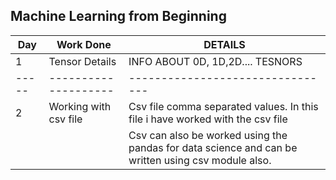 ## Machine Learning from Beginning ##

| Day | Work Done          | DETAILS |
|-----|--------------------|---------|
| 1   | Tensor Details     |INFO ABOUT 0D, 1D,2D.... TESNORS|
|-----|--------------------|--------------------------------|
|2    | Working with csv file|Csv file comma separated values. In this file i have worked with the csv file |
|||Csv can also be worked using the pandas for data science and can be written using csv module also.|

